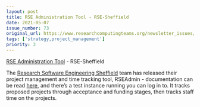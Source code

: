 ```yaml
---
layout: post
title: RSE Administration Tool - RSE-Sheffield
date: 2021-05-07
issue_number: 73
original_url: https://www.researchcomputingteams.org/newsletter_issues/0073
tags: ['strategy,project_management']
priority: 3
---
```


<!-- markdownlint-disable MD033 -->
<!-- markdownlint-disable MD041 -->
<!-- markdownlint-disable MD049 -->

[RSE Administration Tool](https://github.com/RSE-Sheffield/RSEAdmin) - RSE-Sheffield

The [Research Software Engineering Sheffield](https://rse.shef.ac.uk) team has released their project management and time tracking tool, RSEAdmin - documentation can be read [here](https://rseadmin.readthedocs.io/en/latest/), and there’s a test instance running you can log in to.  It tracks proposed projects through acceptance and funding stages, then tracks staff time on the projects.
